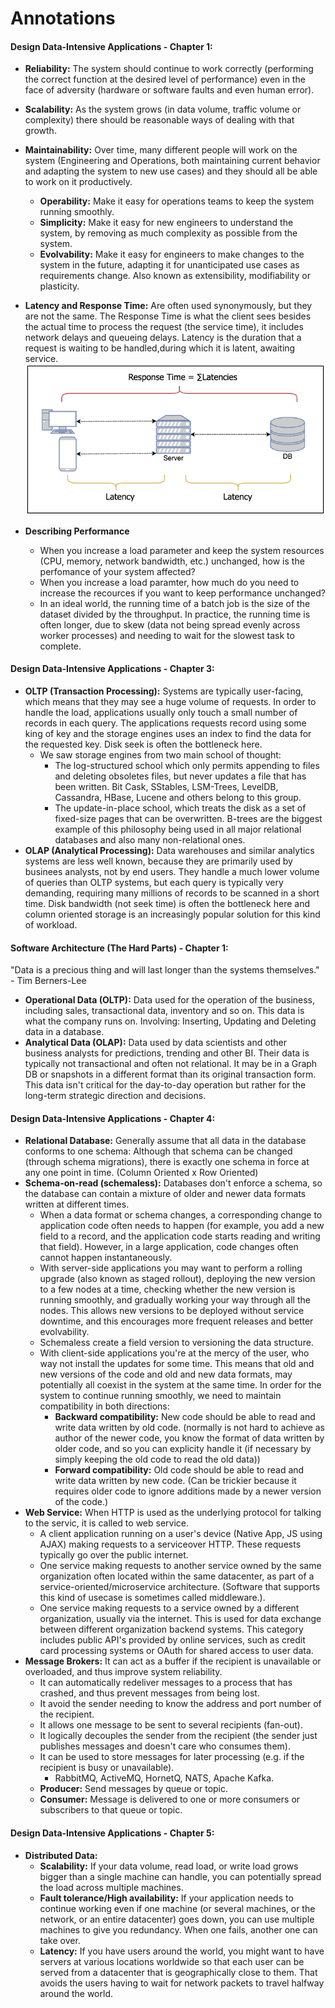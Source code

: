 # Annotations

#### Design Data-Intensive Applications - Chapter 1:
- **Reliability:** The system should continue to work correctly (performing the correct function at the desired level of performance) even in the face of adversity (hardware or software faults and even human error).

- **Scalability:** As the system grows (in data volume, traffic volume or complexity) there should be reasonable ways of dealing with that growth.

- **Maintainability:** Over time, many different people will work on the system (Engineering and Operations, both maintaining current behavior and adapting the system to new use cases) and they should all be able to work on it productively.
  - **Operability:** Make it easy for operations teams to keep the system running smoothly.
  - **Simplicity:** Make it easy for new engineers to understand the system, by removing as much complexity as possible from the system.
  - **Evolvability:** Make it easy for engineers to make changes to the system in the future, adapting it for unanticipated use cases as requirements change. Also known as extensibility, modifiability or plasticity.

- **Latency and Response Time:** Are often used synonymously, but they are not the same. The Response Time is what the client sees besides the actual time to process the request (the service time), it includes network delays and queueing delays. Latency is the duration that a request is waiting to be handled,during which it is latent, awaiting service.
![latencyxresponsetime](./responsetimexlatency.png)

- **Describing Performance**
  - When you increase a load parameter and keep the system resources (CPU, memory, network bandwidth, etc.) unchanged, how is the perfomance of your system affected?
  - When you increase a load paramter, how much do you need to increase the recources if you want to keep performance unchanged? 
  - In an ideal world, the running time of a batch job is the size of the dataset divided by the throughput. In practice, the running time is often longer, due to skew (data not being spread evenly across worker processes) and needing to wait for the slowest task to complete.

#### Design Data-Intensive Applications - Chapter 3:
- **OLTP (Transaction Processing):** Systems are typically user-facing, which means that they may see a huge volume of requests. In order to handle the load, applications usually only touch a small number of records in each query. The applications requests record using some king of key and the storage engines uses an index to find the data for the requested key. Disk seek is often the bottleneck here.
  - We saw storage engines from two main school of thought:
    - The log-structured school which only permits appending to files and deleting obsoletes files, but never updates a file that has been written. Bit Cask, SStables, LSM-Trees, LevelDB, Cassandra, HBase, Lucene and others belong to this group.
    - The update-in-place school, which treats the disk as a set of fixed-size pages that can be overwritten. B-trees are the biggest example of this philosophy being used in all major relational databases and also many non-relational ones.
- **OLAP (Analytical Processing):** Data warehouses and similar analytics systems are less well known, because they are primarily used by businees analysts, not by end users. They handle a much lower volume of queries than OLTP systems, but each query is typically very demanding, requiring many millions of records to be scanned in a short time. Disk bandwidth (not seek time) is often the bottleneck here and column oriented storage is an increasingly popular solution for this kind of workload.


#### Software Architecture (The Hard Parts) - Chapter 1:
"Data is a precious thing and will last longer than the systems themselves." - Tim Berners-Lee

- **Operational Data (OLTP):** Data used for the operation of the business, including sales, transactional data, inventory and so on. This data is what the company runs on. Involving: Inserting, Updating and Deleting data in a database.
- **Analytical Data (OLAP):** Data used by data scientists and other business analysts for predictions, trending and other BI. Their data is typically not transactional and often not relational. It may be in a Graph DB or snapshots in a different format than its original transaction form. This data isn't critical for the day-to-day operation but rather for the long-term strategic direction and decisions.

#### Design Data-Intensive Applications - Chapter 4:
- **Relational Database:** Generally assume that all data in the database conforms to one schema: Although that schema can be changed (through schema migrations), there is exactly one schema in force at any one point in time. (Column Oriented x Row Oriented)
- **Schema-on-read (schemaless):** Databases don't enforce a schema, so the database can contain a mixture of older and newer data formats written at different times.
  - When a data format or schema changes, a corresponding change to application code often needs to happen (for example, you add a new field to a record, and the application code starts reading and writing that field). However, in a large application, code changes often cannot happen instantaneously.
  - With server-side applications you may want to perform a rolling upgrade (also known as staged rollout), deploying the new version to a few nodes at a time, checking whether the new version is running smoothly, and gradually working your way through all the nodes. This allows new versions to be deployed without service downtime, and this encourages more frequent releases and better evolvability.
  - Schemaless create a field version to versioning the data structure.
  - With client-side applications you're at the mercy of the user, who way not install the updates for some time. This means that old and new versions of the code and old and new data formats, may potentially all coexist in the system at the same time. In order for the system to continue running smoothly, we need to maintain compatibility in both directions:
    - **Backward compatibility:** New code should be able to read and write data written by old code. (normally is not hard to achieve as author of the newer code, you know the format of data written by older code, and so you can explicity handle it (if necessary by simply keeping the old code to read the old data))
    - **Forward compatibility:** Old code should be able to read and write data written by new code. (Can be trickier because it requires older code to ignore additions made by a newer version of the code.)
- **Web Service:** When HTTP is used as the underlying protocol for talking to the servic, it is called to web service.
  - A client application running on a user's device (Native App, JS using AJAX) making requests to a serviceover HTTP. These requests typically go over the public internet.
  - One service making requests to another service owned by the same organization often located within the same datacenter, as part of a service-oriented/microservice architecture. (Software that supports this kind of usecase is sometimes called middleware.).
  - One service making requests to a service owned by a different organization, usually via the internet. This is used for data exchange between different organization backend systems. This category includes public API's provided by online services, such as credit card processing systems or OAuth for shared access to user data.
- **Message Brokers:** It can act as a buffer if the recipient is unavailable or overloaded, and thus improve system reliability.
  - It can automatically redeliver messages to a process that has crashed, and thus prevent messages from being lost.
  - It avoid the sender needing to know the address and port number of the recipient.
  - It allows one message to be sent to several recipients (fan-out).
  - It logically decouples the sender from the recipient (the sender just publishes messages and doesn't care who consumes them).
  - It can be used to store messages for later processing (e.g. if the recipient is busy or unavailable).
    - RabbitMQ, ActiveMQ, HornetQ, NATS, Apache Kafka. 
  - **Producer:** Send messages by queue or topic.
  - **Consumer:** Message is delivered to one or more consumers or subscribers to that queue or topic.

#### Design Data-Intensive Applications - Chapter 5:
- **Distributed Data:**
  - **Scalability:** If your data volume, read load, or write load grows bigger than a single machine can handle, you can potentially spread the load across multiple machines.
  - **Fault tolerance/High availability:** If your application needs to continue working even if one machine (or several machines, or the network, or an entire datacenter) goes down, you can use multiple machines to give you redundancy. When one fails, another one can take over.
  - **Latency:** If you have users around the world, you might want to have servers at various locations worldwide so that each user can be served from a datacenter that is geographically close to them. That avoids the users having to wait for network packets to travel halfway around the world.